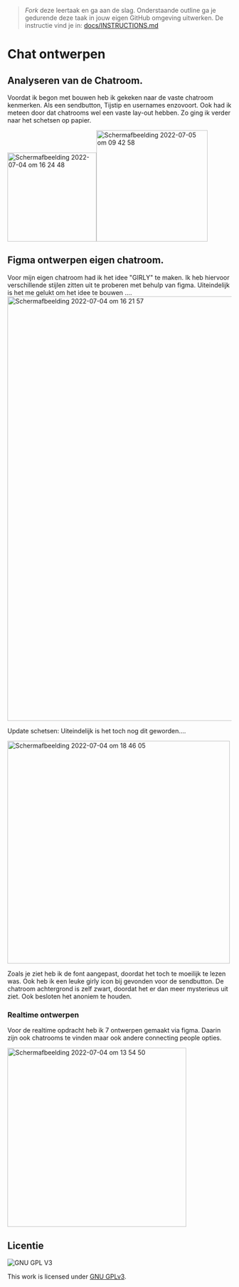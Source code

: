 > _Fork_ deze leertaak en ga aan de slag. Onderstaande outline ga je gedurende deze taak in jouw eigen GitHub omgeving uitwerken. De instructie vind je in: [docs/INSTRUCTIONS.md](docs/INSTRUCTIONS.md)

# Chat ontwerpen

## Analyseren van de Chatroom.
Voordat ik begon met bouwen heb ik gekeken naar de vaste chatroom kenmerken. Als een sendbutton, Tijstip en usernames enzovoort. Ook had ik meteen door dat chatrooms wel een vaste lay-out hebben. Zo ging ik verder naar het schetsen op papier. 


<img width="200" alt="Schermafbeelding 2022-07-04 om 16 24 48" src="https://user-images.githubusercontent.com/90447045/177174161-d4b184ca-bf39-4c08-94e6-503e5378837a.png"><img width="250" alt="Schermafbeelding 2022-07-05 om 09 42 58" src="https://user-images.githubusercontent.com/90447045/177276316-7d0a92f6-7df9-4821-948b-70d547572684.png">




## Figma ontwerpen eigen chatroom. 
Voor mijn eigen chatroom had ik het idee "GIRLY" te maken. Ik heb hiervoor verschillende stijlen zitten uit te proberen met behulp van figma. Uiteindelijk is het me gelukt om het idee te bouwen ....
<img width="953" alt="Schermafbeelding 2022-07-04 om 16 21 57" src="https://user-images.githubusercontent.com/90447045/177174002-c489c864-f5ad-4dfb-8422-293eda7f1400.png">


Update schetsen:
Uiteindelijk is het toch nog dit geworden....


<img width="500" alt="Schermafbeelding 2022-07-04 om 18 46 05" src="https://user-images.githubusercontent.com/90447045/177194349-ec923230-15f6-4bfb-bdf0-832b0b2b283f.png">

Zoals je ziet heb ik de font aangepast, doordat het toch te moeilijk te lezen was. Ook heb ik een leuke girly icon bij gevonden voor de sendbutton. De chatroom achtergrond is zelf zwart, doordat het er dan meer mysterieus uit ziet. Ook besloten het anoniem te houden. 

### Realtime ontwerpen
Voor de realtime opdracht heb ik 7 ontwerpen gemaakt via figma. Daarin zijn ook chatrooms te vinden maar ook andere connecting people opties. 


<img width="402" alt="Schermafbeelding 2022-07-04 om 13 54 50" src="https://user-images.githubusercontent.com/90447045/177149921-c09240cb-6239-4a67-9740-09410e6c9a6a.png">


## Licentie

![GNU GPL V3](https://www.gnu.org/graphics/gplv3-127x51.png)

This work is licensed under [GNU GPLv3](./LICENSE).
